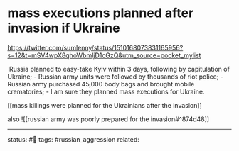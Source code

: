 # mass executions planned after invasion if Ukraine
https://twitter.com/sumlenny/status/1510168073831165956?s=12&t=mSV4wpX8qhoWbmljD1cGzQ&utm_source=pocket_mylist

 Russia planned to easy-take Kyiv within 3 days, following by capitulation of Ukraine; - Russian army units were followed by thousands of riot police; - Russian army purchased 45,000 body bags and brought mobile crematories; - I am sure they planned mass executions for Ukraine.

[[mass killings were planned for the Ukrainians after the invasion]]

also 
![[russian army was poorly prepared for the invasion#^874d48]]

---
status: #🌱
tags: #russian_aggression 
related: 